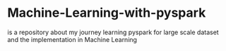 # Machine-Learning-with-pyspark
is a repository about my journey learning pyspark for large scale dataset and the implementation in Machine Learning
